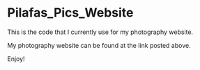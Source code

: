 # Pilafas_Pics_Website
This is the code that I currently use for my photography website. 

My photography website can be found at the link posted above.

Enjoy!
